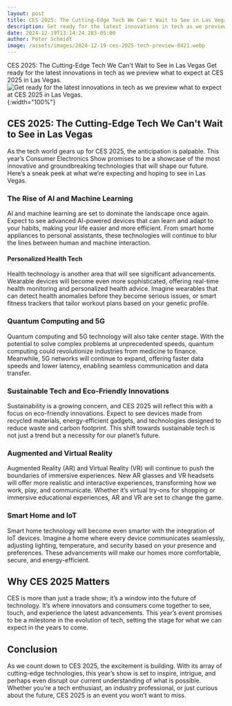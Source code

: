 ```yaml
---
layout: post
title: CES 2025: The Cutting-Edge Tech We Can't Wait to See in Las Vegas
description: Get ready for the latest innovations in tech as we preview what to expect at CES 2025 in Las Vegas.
date: 2024-12-19T13:14:24.283-05:00
author: Peter Schmidt
image: /assets/images/2024-12-19-ces-2025-tech-preview-8421.webp
---
```

CES 2025: The Cutting-Edge Tech We Can't Wait to See in Las Vegas
Get ready for the latest innovations in tech as we preview what to expect at CES 2025 in Las Vegas.
![Get ready for the latest innovations in tech as we preview what to expect at CES 2025 in Las Vegas.]( {{page.image}} ){:width="100%"}

## CES 2025: The Cutting-Edge Tech We Can't Wait to See in Las Vegas

As the tech world gears up for CES 2025, the anticipation is palpable. This year’s Consumer Electronics Show promises to be a showcase of the most innovative and groundbreaking technologies that will shape our future. Here’s a sneak peek at what we’re expecting and hoping to see in Las Vegas.

### The Rise of AI and Machine Learning

AI and machine learning are set to dominate the landscape once again. Expect to see advanced AI-powered devices that can learn and adapt to your habits, making your life easier and more efficient. From smart home appliances to personal assistants, these technologies will continue to blur the lines between human and machine interaction.

#### Personalized Health Tech

Health technology is another area that will see significant advancements. Wearable devices will become even more sophisticated, offering real-time health monitoring and personalized health advice. Imagine wearables that can detect health anomalies before they become serious issues, or smart fitness trackers that tailor workout plans based on your genetic profile.

### Quantum Computing and 5G

Quantum computing and 5G technology will also take center stage. With the potential to solve complex problems at unprecedented speeds, quantum computing could revolutionize industries from medicine to finance. Meanwhile, 5G networks will continue to expand, offering faster data speeds and lower latency, enabling seamless communication and data transfer.

### Sustainable Tech and Eco-Friendly Innovations

Sustainability is a growing concern, and CES 2025 will reflect this with a focus on eco-friendly innovations. Expect to see devices made from recycled materials, energy-efficient gadgets, and technologies designed to reduce waste and carbon footprint. This shift towards sustainable tech is not just a trend but a necessity for our planet’s future.

### Augmented and Virtual Reality

Augmented Reality (AR) and Virtual Reality (VR) will continue to push the boundaries of immersive experiences. New AR glasses and VR headsets will offer more realistic and interactive experiences, transforming how we work, play, and communicate. Whether it’s virtual try-ons for shopping or immersive educational experiences, AR and VR are set to change the game.

### Smart Home and IoT

Smart home technology will become even smarter with the integration of IoT devices. Imagine a home where every device communicates seamlessly, adjusting lighting, temperature, and security based on your presence and preferences. These advancements will make our homes more comfortable, secure, and energy-efficient.

## Why CES 2025 Matters

CES is more than just a trade show; it’s a window into the future of technology. It’s where innovators and consumers come together to see, touch, and experience the latest advancements. This year’s event promises to be a milestone in the evolution of tech, setting the stage for what we can expect in the years to come.

## Conclusion

As we count down to CES 2025, the excitement is building. With its array of cutting-edge technologies, this year’s show is set to inspire, intrigue, and perhaps even disrupt our current understanding of what is possible. Whether you’re a tech enthusiast, an industry professional, or just curious about the future, CES 2025 is an event you won’t want to miss.
